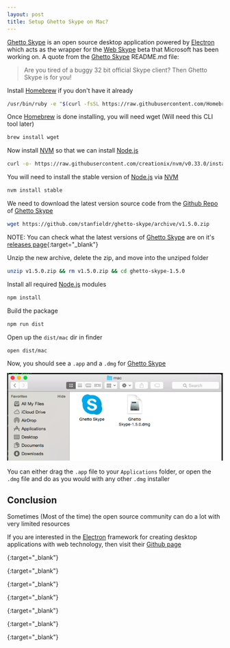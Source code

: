 ```yaml
---
layout: post
title: Setup Ghetto Skype on Mac?
---
```


[Ghetto Skype][skype_ghetto] is an open source desktop application powered by [Electron][electron] which acts as the wrapper for the [Web Skype][skype_web] beta that Microsoft has been working on. A quote from the [Ghetto Skype][skype_ghetto] README.md file:

  > Are you tired of a buggy 32 bit official Skype client? Then Ghetto Skype is for you!

Install [Homebrew][brew_sh] if you don't have it already

```bash
/usr/bin/ruby -e "$(curl -fsSL https://raw.githubusercontent.com/Homebrew/install/master/install)"
```

Once [Homebrew][brew_sh] is done installing, you will need wget (Will need this CLI tool later)

```bash
brew install wget
```

Now install [NVM][nvm] so that we can install [Node.js][node_js]

```bash
curl -o- https://raw.githubusercontent.com/creationix/nvm/v0.33.0/install.sh | bash
```

You will need to install the stable version of [Node.js][node_js] via [NVM][nvm]

```bash
nvm install stable
```

We need to download the latest version source code from the [Github Repo][skype_ghetto] of [Ghetto Skype][skype_ghetto]

```bash
wget https://github.com/stanfieldr/ghetto-skype/archive/v1.5.0.zip
```

NOTE: You can check what the latest versions of [Ghetto Skype][skype_ghetto] are on it's [releases page](https://github.com/stanfieldr/ghetto-skype/releases){:target="_blank"}

Unzip the new archive, delete the zip, and move into the unziped folder

```bash
unzip v1.5.0.zip && rm v1.5.0.zip && cd ghetto-skype-1.5.0
```

Install all required [Node.js][node_js] modules

```bash
npm install
```

Build the package

```bash
npm run dist
```

Open up the `dist/mac` dir in finder

```bash
open dist/mac
```

Now, you should see a `.app` and a `.dmg` for [Ghetto Skype][skype_ghetto]

![Screenshot](/public/img/ghetto-skype-finder.png)

You can either drag the `.app` file to your `Applications` folder, or open the `.dmg` file and do as you would with any other `.dmg` installer

## Conclusion

Sometimes (Most of the time) the open source community can do a lot with very limited resources

If you are interested in the [Electron][electron] framework for creating desktop applications with web technology, then visit their [Github page][electron_github]

[skype_ghetto]: https://github.com/stanfieldr/ghetto-skype
{:target="_blank"}

[skype_web]: https://web.skype.com/
{:target="_blank"}

[electron]: http://electron.atom.io/
{:target="_blank"}

[electron_github]: https://github.com/electron/electron
{:target="_blank"}

[node_js]: https://nodejs.org/
{:target="_blank"}

[nvm]: https://github.com/creationix/nvm
{:target="_blank"}

[brew_sh]: http://brew.sh/
{:target="_blank"}
